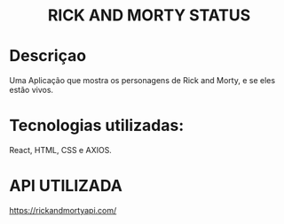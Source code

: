 <h1 align="center"> RICK AND MORTY STATUS</h1>

# Descriçao

Uma Aplicação que mostra os personagens de Rick and Morty, e se eles estão vivos.

# Tecnologias utilizadas:

React, HTML, CSS e AXIOS.

# API UTILIZADA

https://rickandmortyapi.com/